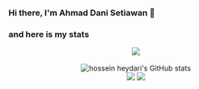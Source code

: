 ### Hi there, I'm Ahmad Dani Setiawan 👋

### and here is my stats
<p align="center"><img src="https://www.codewars.com/users/Ahmaddani04/badges/large"/><br /><br />
  <img src="https://github-readme-stats.vercel.app/api?username=Ahmaddani04&show_icons=true&include_all_commits=true&theme=monokai" alt="hossein heydari's GitHub stats" /><br />
  <img src="https://github-readme-streak-stats.herokuapp.com/?user=Ahmaddani04&theme=monokai"/>
  <img src="https://github-readme-stats.vercel.app/api/top-langs/?username=Ahmaddani04&layout=compact&theme=monokai&langs_count=12"/><br />
</p>

<!--
**Ahmaddani04/Ahmaddani04** is a ✨ _special_ ✨ repository because its `README.md` (this file) appears on your GitHub profile.

Here are some ideas to get you started:

- 🔭 I’m currently working on ...
- 🌱 I’m currently learning ...
- 👯 I’m looking to collaborate on ...
- 🤔 I’m looking for help with ...
- 💬 Ask me about ...
- 📫 How to reach me: ...
- 😄 Pronouns: ...
- ⚡ Fun fact: ...
-->
